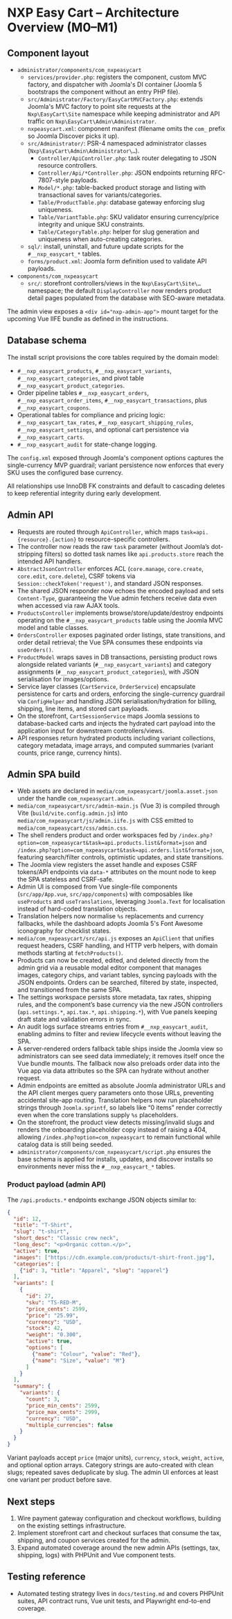 # NXP Easy Cart – Architecture Overview (M0–M1)

## Component layout

-   `administrator/components/com_nxpeasycart`
    -   `services/provider.php`: registers the component, custom MVC factory, and dispatcher with Joomla's DI container (Joomla 5 bootstraps the component without an entry PHP file).
    -   `src/Administrator/Factory/EasyCartMVCFactory.php`: extends Joomla's MVC factory to point site requests at the `Nxp\EasyCart\Site` namespace while keeping administrator and API traffic on `Nxp\EasyCart\Admin\Administrator`.
    -   `nxpeasycart.xml`: component manifest (filename omits the `com_` prefix so Joomla Discover picks it up).
    -   `src/Administrator/`: PSR-4 namespaced administrator classes (`Nxp\EasyCart\Admin\Administrator\…`).
        -   `Controller/ApiController.php`: task router delegating to JSON resource controllers.
        -   `Controller/Api/*Controller.php`: JSON endpoints returning RFC-7807-style payloads.
        -   `Model/*.php`: table-backed product storage and listing with transactional saves for variants/categories.
        -   `Table/ProductTable.php`: database gateway enforcing slug uniqueness.
        -   `Table/VariantTable.php`: SKU validator ensuring currency/price integrity and unique SKU constraints.
        -   `Table/CategoryTable.php`: helper for slug generation and uniqueness when auto-creating categories.
    -   `sql/`: install, uninstall, and future update scripts for the `#__nxp_easycart_*` tables.
    -   `forms/product.xml`: Joomla form definition used to validate API payloads.
-   `components/com_nxpeasycart`
    -   `src/`: storefront controllers/views in the `Nxp\EasyCart\Site\…` namespace; the default `DisplayController` now renders product detail pages populated from the database with SEO-aware metadata.

The admin view exposes a `<div id="nxp-admin-app">` mount target for the upcoming Vue IIFE bundle as defined in the instructions.

## Database schema

The install script provisions the core tables required by the domain model:

-   `#__nxp_easycart_products`, `#__nxp_easycart_variants`, `#__nxp_easycart_categories`, and pivot table `#__nxp_easycart_product_categories`.
-   Order pipeline tables `#__nxp_easycart_orders`, `#__nxp_easycart_order_items`, `#__nxp_easycart_transactions`, plus `#__nxp_easycart_coupons`.
-   Operational tables for compliance and pricing logic: `#__nxp_easycart_tax_rates`, `#__nxp_easycart_shipping_rules`, `#__nxp_easycart_settings`, and optional cart persistence via `#__nxp_easycart_carts`.
-   `#__nxp_easycart_audit` for state-change logging.

The `config.xml` exposed through Joomla's component options captures the single-currency MVP guardrail; variant persistence now enforces that every SKU uses the configured base currency.

All relationships use InnoDB FK constraints and default to cascading deletes to keep referential integrity during early development.

## Admin API

-   Requests are routed through `ApiController`, which maps `task=api.{resource}.{action}` to resource-specific controllers.
-   The controller now reads the raw `task` parameter (without Joomla’s dot-stripping filters) so dotted task names like `api.products.store` reach the intended API handlers.
-   `AbstractJsonController` enforces ACL (`core.manage`, `core.create`, `core.edit`, `core.delete`), CSRF tokens via `Session::checkToken('request')`, and standard JSON responses.
-   The shared JSON responder now echoes the encoded payload and sets `Content-Type`, guaranteeing the Vue admin fetchers receive data even when accessed via raw AJAX tools.
-   `ProductsController` implements browse/store/update/destroy endpoints operating on the `#__nxp_easycart_products` table using the Joomla MVC model and table classes.
-   `OrdersController` exposes paginated order listings, state transitions, and order detail retrieval; the Vue SPA consumes these endpoints via `useOrders()`.
-   `ProductModel` wraps saves in DB transactions, persisting product rows alongside related variants (`#__nxp_easycart_variants`) and category assignments (`#__nxp_easycart_product_categories`), with JSON serialisation for images/options.
-   Service layer classes (`CartService`, `OrderService`) encapsulate persistence for carts and orders, enforcing the single-currency guardrail via `ConfigHelper` and handling JSON serialisation/hydration for billing, shipping, line items, and stored cart payloads.
-   On the storefront, `CartSessionService` maps Joomla sessions to database-backed carts and injects the hydrated cart payload into the application input for downstream controllers/views.
-   API responses return hydrated products including variant collections, category metadata, image arrays, and computed summaries (variant counts, price range, currency hints).

## Admin SPA build

-   Web assets are declared in `media/com_nxpeasycart/joomla.asset.json` under the handle `com_nxpeasycart.admin`.
-   `media/com_nxpeasycart/src/admin-main.js` (Vue 3) is compiled through Vite (`build/vite.config.admin.js`) into `media/com_nxpeasycart/js/admin.iife.js` with CSS emitted to `media/com_nxpeasycart/css/admin.css`.
-   The shell renders product and order workspaces fed by `/index.php?option=com_nxpeasycart&task=api.products.list&format=json` and `/index.php?option=com_nxpeasycart&task=api.orders.list&format=json`, featuring search/filter controls, optimistic updates, and state transitions.
-   The Joomla view registers the asset handle and exposes CSRF tokens/API endpoints via `data-*` attributes on the mount node to keep the SPA stateless and CSRF-safe.
-   Admin UI is composed from Vue single-file components (`src/app/App.vue`, `src/app/components`) with composables like `useProducts` and `useTranslations`, leveraging `Joomla.Text` for localisation instead of hard-coded translation objects.
-   Translation helpers now normalise `%s` replacements and currency fallbacks, while the dashboard adopts Joomla 5's Font Awesome iconography for checklist states.
-   `media/com_nxpeasycart/src/api.js` exposes an `ApiClient` that unifies request headers, CSRF handling, and HTTP verb helpers, with domain methods starting at `fetchProducts()`.
-   Products can now be created, edited, and deleted directly from the admin grid via a reusable modal editor component that manages images, category chips, and variant tables, syncing payloads with the JSON endpoints. Orders can be searched, filtered by state, inspected, and transitioned from the same SPA.
-   The settings workspace persists store metadata, tax rates, shipping rules, and the component’s base currency via the new JSON controllers (`api.settings.*`, `api.tax.*`, `api.shipping.*`), with Vue panels keeping draft state and validation errors in sync.
-   An audit logs surface streams entries from `#__nxp_easycart_audit`, enabling admins to filter and review lifecycle events without leaving the SPA.
-   A server-rendered orders fallback table ships inside the Joomla view so administrators can see seed data immediately; it removes itself once the Vue bundle mounts. The fallback now also preloads order data into the Vue app via data attributes so the SPA can hydrate without another request.
-   Admin endpoints are emitted as absolute Joomla administrator URLs and the API client merges query parameters onto those URLs, preventing accidental site-app routing. Translation helpers now run placeholder strings through `Joomla.sprintf`, so labels like “0 items” render correctly even when the core translations supply `%s` placeholders.
-   On the storefront, the product view detects missing/invalid slugs and renders the onboarding placeholder copy instead of raising a 404, allowing `/index.php?option=com_nxpeasycart` to remain functional while catalog data is still being seeded.
-   `administrator/components/com_nxpeasycart/script.php` ensures the base schema is applied for installs, updates, and discover installs so environments never miss the `#__nxp_easycart_*` tables.

### Product payload (admin API)

The `/api.products.*` endpoints exchange JSON objects similar to:

```json
{
  "id": 12,
  "title": "T-Shirt",
  "slug": "t-shirt",
  "short_desc": "Classic crew neck",
  "long_desc": "<p>Organic cotton.</p>",
  "active": true,
  "images": ["https://cdn.example.com/products/t-shirt-front.jpg"],
  "categories": [
    {"id": 3, "title": "Apparel", "slug": "apparel"}
  ],
  "variants": [
    {
      "id": 27,
      "sku": "TS-RED-M",
      "price_cents": 2599,
      "price": "25.99",
      "currency": "USD",
      "stock": 42,
      "weight": "0.300",
      "active": true,
      "options": [
        {"name": "Colour", "value": "Red"},
        {"name": "Size", "value": "M"}
      ]
    }
  ],
  "summary": {
    "variants": {
      "count": 3,
      "price_min_cents": 2599,
      "price_max_cents": 2999,
      "currency": "USD",
      "multiple_currencies": false
    }
  }
}
```

Variant payloads accept `price` (major units), `currency`, `stock`, `weight`, `active`, and optional option arrays. Category strings are auto-created with clean slugs; repeated saves deduplicate by slug. The admin UI enforces at least one variant per product before save.

## Next steps

1. Wire payment gateway configuration and checkout workflows, building on the existing settings infrastructure.
2. Implement storefront cart and checkout surfaces that consume the tax, shipping, and coupon services created for the admin.
3. Expand automated coverage around the new admin APIs (settings, tax, shipping, logs) with PHPUnit and Vue component tests.

## Testing reference

- Automated testing strategy lives in `docs/testing.md` and covers PHPUnit suites, API contract runs, Vue unit tests, and Playwright end-to-end coverage.
